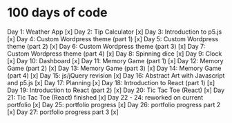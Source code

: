 # 100 days of code

Day 1: Weather App [x]
Day 2: Tip Calculator [x]
Day 3: Introduction to p5.js [x]
Day 4: Custom Wordpress theme (part 1) [x]
Day 5: Custom Wordpress theme (part 2) [x]
Day 6: Custom Wordpress theme (part 3) [x]
Day 7: Custom Wordpress theme (part 4) [x]
Day 8: Spinning dice [x]
Day 9: Clock [x]
Day 10: Dashboard [x]
Day 11: Memory Game (part 1) [x]
Day 12: Memory Game (part 2) [x]
Day 13: Memory Game (part 3) [x]
Day 14: Memory Game (part 4) [x]
Day 15: js/jQuery revision [x]
Day 16: Abstract Art with Javascript and p5.js [x]
Day 17: Planning [x]
Day 18: Introduction to React (part 1) [x]
Day 19: Introduction to React (part 2) [x]
Day 20: Tic Tac Toe (React) [x]
Day 21: Tic Tac Toe (React) finished [x]
Day 22 - 24: reworked on current portfolio [x]
Day 25: portfolio progress [x]
Day 26: portfolio progress part 2 [x]
Day 27: portfolio progress part 3 [x]